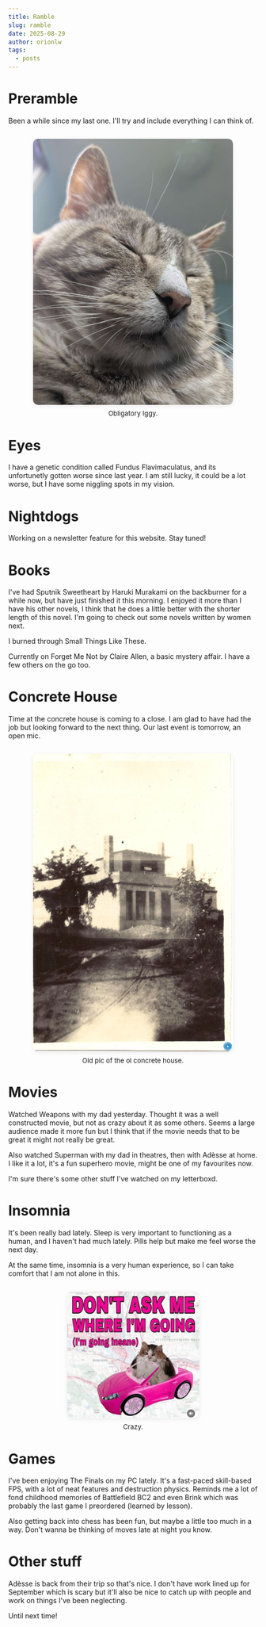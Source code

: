 ```yaml
---
title: Ramble
slug: ramble
date: 2025-08-29
author: orionlw
tags:
  - posts
---
```

# Preramble

Been a while since my last one. I'll try and include everything I can think of.

<div style="text-align:center; margin: 2em 0;">
  <img src="./iggy.jpg" alt="A cat named iggy looking content" style="max-width: 80%; border-radius: 10px; box-shadow: 0 2px 8px rgba(0,0,0,0.08);">
  <div style="font-size:0.95em; color:var(--muted-color); margin-top:0.5em;">Obligatory Iggy.</div>
</div>

# Eyes
I have a genetic condition called Fundus Flavimaculatus, and its unfortunetly gotten worse since last year. I am still lucky, it could be a lot worse, but I have some niggling spots in my vision.

# Nightdogs
Working on a newsletter feature for this website. Stay tuned!

# Books
I've had Sputnik Sweetheart by Haruki Murakami on the backburner for a while now, but have just finished it this morning. I enjoyed it more than I have his other novels, I think that he does a little better with the shorter length of this novel. I'm going to check out some novels written by women next.

I burned through Small Things Like These.

Currently on Forget Me Not by Claire Allen, a basic mystery affair. I have a few others on the go too.

# Concrete House
Time at the concrete house is coming to a close. I am glad to have had the job but looking forward to the next thing. Our last event is tomorrow, an open mic.

<div style="text-align:center; margin: 2em 0;">
  <img src="./concrete.jpg" alt="Charles MacDonald House, old" style="max-width: 80%; border-radius: 10px; box-shadow: 0 2px 8px rgba(0,0,0,0.08);">
  <div style="font-size:0.95em; color:var(--muted-color); margin-top:0.5em;">Old pic of the ol concrete house.</div>
</div>

# Movies

Watched Weapons with my dad yesterday. Thought it was a well constructed movie, but not as crazy about it as some others. Seems a large audience made it more fun but I think that if the movie needs that to be great it might not really be great.

Also watched Superman with my dad in theatres, then with Adèsse at home. I like it a lot, it's a fun superhero movie, might be one of my favourites now.

I'm sure there's some other stuff I've watched on my letterboxd.

# Insomnia

It's been really bad lately. Sleep is very important to functioning as a human, and I haven't had much lately. Pills help but make me feel worse the next day.

At the same time, insomnia is a very human experience, so I can take comfort that I am not alone in this.

<div style="text-align:center; margin: 2em 0;">
  <img src="./insane.png" alt="Insane" style="max-width: 80%; border-radius: 10px; box-shadow: 0 2px 8px rgba(0,0,0,0.08);">
  <div style="font-size:0.95em; color:var(--muted-color); margin-top:0.5em;">Crazy.</div>
</div>

# Games

I've been enjoying The Finals on my PC lately. It's a fast-paced skill-based FPS, with a lot of neat features and destruction physics. Reminds me a lot of fond childhood memories of Battlefield BC2 and even Brink which was probably the last game I preordered (learned by lesson).

Also getting back into chess has been fun, but maybe a little too much in a way. Don't wanna be thinking of moves late at night you know.

# Other stuff

Adèsse is back from their trip so that's nice. I don't have work lined up for September which is scary but it'll also be nice to catch up with people and work on things I've been neglecting.

Until next time!
